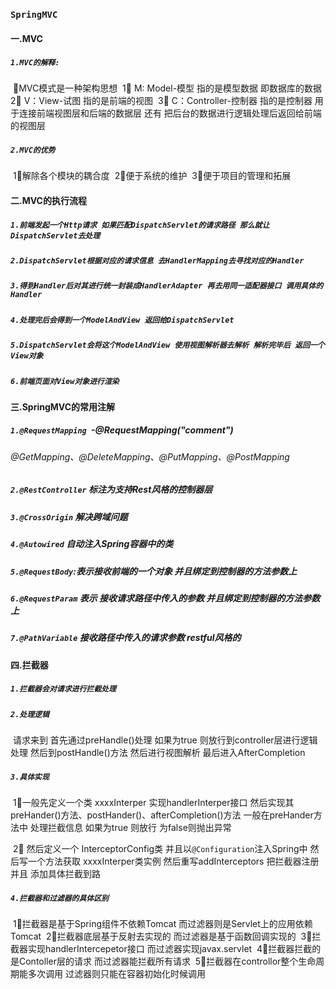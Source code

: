 ### `SpringMVC`

#### 一.**MVC**

##### `1.MVC的解释:`

​	🌟MVC模式是一种架构思想
​		1⃣️ M:  Model-模型	 		  指的是模型数据 即数据库的数据
​		2⃣️ V：View-试图 				指的是前端的视图
​		3⃣️ C：Controller-控制器	指的是控制器 用于连接前端视图层和后端的数据层 还有 把后台的数据进行逻辑处理后返回给前端的视图层

##### `2.MVC的优势`

​	1⃣️解除各个模块的耦合度
​	2⃣️便于系统的维护
​	3⃣️便于项目的管理和拓展

#### 二.**MVC的执行流程**

##### `1.前端发起一个Http请求 如果匹配DispatchServlet的请求路径 那么就让DispatchServlet去处理 `

##### `2.DispatchServlet根据对应的请求信息 去HandlerMapping去寻找对应的Handler`

##### `3.得到Handler后对其进行统一封装成HandlerAdapter 再去用同一适配器接口 调用具体的Handler`

##### `4.处理完后会得到一个ModelAndView 返回给DispatchServlet`

##### `5.DispatchServlet会将这个ModelAndView 使用视图解析器去解析 解析完毕后 返回一个View对象`

##### `6.前端页面对View对象进行渲染`

#### 三.**SpringMVC的常用注解**

##### `1.@RequestMapping `-@RequestMapping("comment")

###### 		@GetMapping、@DeleteMapping、@PutMapping、@PostMapping

##### `2.@RestController` 标注为支持Rest风格的控制器层

##### `3.@CrossOrigin` 解决跨域问题

##### `4.@Autowired` 自动注入Spring容器中的类

##### `5.@RequestBody`:表示接收前端的一个对象 并且绑定到控制器的方法参数上

##### `6.@RequestParam` 表示 接收请求路径中传入的参数 并且绑定到控制器的方法参数上

##### `7.@PathVariable` 接收路径中传入的请求参数 restful风格的

#### 四.**拦截器**

##### `1.拦截器会对请求进行拦截处理 `

##### `2.处理逻辑`

​	请求来到 首先通过preHandle()处理 如果为true 则放行到controller层进行逻辑处理 然后到postHandle()方法 然后进行视图解析 最后进入AfterCompletion

##### `3.具体实现`

​	1⃣️一般先定义一个类 xxxxInterper 实现handlerInterper接口 然后实现其preHander()方法、postHander()、afterCompletion()方法
​	一般在preHander方法中 处理拦截信息 如果为true 则放行 为false则抛出异常

​	2⃣️ 然后定义一个 InterceptorConfig类 并且以`@Configuration`注入Spring中 然后写一个方法获取  xxxxInterper类实例 然后重写addInterceptors 把拦截器注册 并且 添加具体拦截到路

##### `4.拦截器和过滤器的具体区别`

​	1⃣️拦截器是基于Spring组件不依赖Tomcat 而过滤器则是Servlet上的应用依赖Tomcat
​	2⃣️拦截器底层基于反射去实现的 而过滤器是基于函数回调实现的
​	3⃣️拦截器实现handlerIntercepetor接口 而过滤器实现javax.servlet
​	4⃣️拦截器拦截的是Contoller层的请求 而过滤器能拦截所有请求
​	5⃣️拦截器在controllor整个生命周期能多次调用 过滤器则只能在容器初始化时候调用